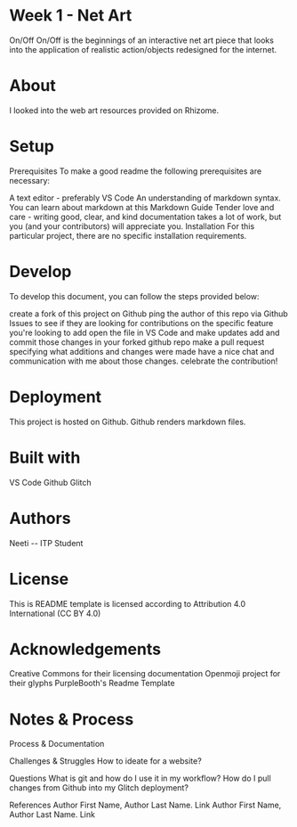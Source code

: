 # Week 1 - Net Art

On/Off
On/Off is the beginnings of an interactive net art piece that looks into the application of realistic action/objects redesigned for the internet.

# About
I looked into the web art resources provided on Rhizome.  


# Setup
Prerequisites
To make a good readme the following prerequisites are necessary:

A text editor - preferably VS Code
An understanding of markdown syntax. You can learn about markdown at this Markdown Guide
Tender love and care - writing good, clear, and kind documentation takes a lot of work, but you (and your contributors) will appreciate you.
Installation
For this particular project, there are no specific installation requirements.

# Develop
To develop this document, you can follow the steps provided below:

create a fork of this project on Github
ping the author of this repo via Github Issues to see if they are looking for contributions on the specific feature you're looking to add
open the file in VS Code and make updates
add and commit those changes in your forked github repo
make a pull request specifying what additions and changes were made
have a nice chat and communication with me about those changes.
celebrate the contribution!

# Deployment
This project is hosted on Github. Github renders markdown files.

# Built with
VS Code
Github
Glitch

# Authors
Neeti -- ITP Student

# License
This is README template is licensed according to Attribution 4.0 International (CC BY 4.0)

# Acknowledgements
Creative Commons for their licensing documentation
Openmoji project for their glyphs
PurpleBooth's Readme Template

# Notes & Process
Process & Documentation


Challenges & Struggles
How to ideate for a website?

Questions
What is git and how do I use it in my workflow?
How do I pull changes from Github into my Glitch deployment?

References
Author First Name, Author Last Name. Link
Author First Name, Author Last Name. Link
